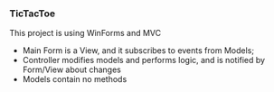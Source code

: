 ### TicTacToe
This project is using WinForms and MVC
 - Main Form is a View, and it subscribes to events from Models;
 - Controller modifies models and performs logic, and is notified by Form/View about changes
 - Models contain no methods
